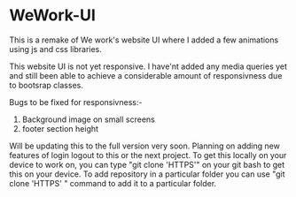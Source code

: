 # WeWork-UI
This is a remake of We work's website UI where I added a few animations using js and css libraries.

This website UI is not yet responsive. I have'nt added any media queries yet and still been able to achieve a considerable amount of responsivness due to bootsrap classes.

Bugs to be fixed for responsivness:-
1. Background image on small screens
2. footer section height

Will be updating this to the full version very soon. 
Planning on adding new features of login logout to this or the next project.
To get this locally on your device to work on, you can type "git clone 'HTTPS'" on your git bash to get this on your device. 
To add repository in a particular folder you can use "git clone 'HTTPS' <folder-name>" command to add it to a particular folder.
  
 
